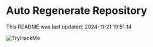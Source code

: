 # Auto Regenerate Repository

This README was last updated: 2024-11-21 19:51:14

 ![TryHackMe](https://tryhackme.com/badge/533634)